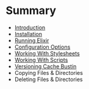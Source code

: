 # Summary

* [Introduction](README.md)
* [Installation](installation.md)
* [Running Elixir](running_elixir.md)
* [Configuration Options](configuration_options.md)
* [Working With Stylesheets](working_with_stylesheets.md)
* [Working With Scripts](working_with_scripts.md)
* [Versioning Cache Bustin](versioning_cache_bustin.md)
* Copying Files & Directories
* Deleting Files & Directories

